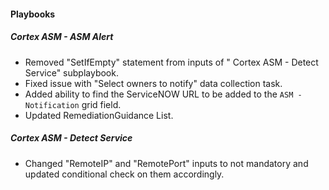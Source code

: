 
#### Playbooks

##### Cortex ASM - ASM Alert
- Removed "SetIfEmpty" statement from inputs of " Cortex ASM - Detect Service" subplaybook.
- Fixed issue with "Select owners to notify" data collection task.
- Added ability to find the ServiceNOW URL to be added to the `ASM - Notification` grid field.
- Updated RemediationGuidance List.

##### Cortex ASM - Detect Service
- Changed "RemoteIP" and "RemotePort" inputs to not mandatory and updated conditional check on them accordingly.
